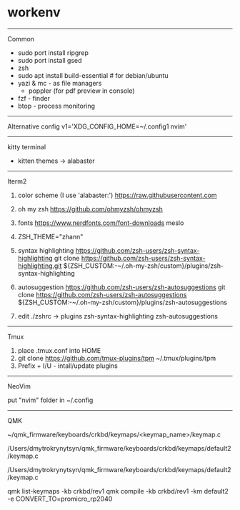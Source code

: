 # workenv

---
Common

- sudo port install ripgrep
- sudo port install gsed
- zsh
- sudo apt install build-essential # for debian/ubuntu
- yazi & mc - as file managers
  - poppler (for pdf preview in console)
- fzf - finder
- btop - process monitoring

---
Alternative config
v1='XDG_CONFIG_HOME=~/.config1 nvim'

---
kitty terminal
- kitten themes -> alabaster
---
Iterm2

1. color scheme (I use 'alabaster:')
https://raw.githubusercontent.com
2. oh my zsh
https://github.com/ohmyzsh/ohmyzsh
3. fonts
https://www.nerdfonts.com/font-downloads
meslo
4. ZSH_THEME="zhann"
5. syntax highlighting 
https://github.com/zsh-users/zsh-syntax-highlighting
git clone https://github.com/zsh-users/zsh-syntax-highlighting.git ${ZSH_CUSTOM:-~/.oh-my-zsh/custom}/plugins/zsh-syntax-highlighting
6. autosuggestion
https://github.com/zsh-users/zsh-autosuggestions
git clone https://github.com/zsh-users/zsh-autosuggestions ${ZSH_CUSTOM:-~/.oh-my-zsh/custom}/plugins/zsh-autosuggestions

7. edit ./zshrc -> plugins zsh-syntax-highlighting zsh-autosuggestions

---
Tmux

1. place .tmux.conf into HOME
2. git clone https://github.com/tmux-plugins/tpm ~/.tmux/plugins/tpm
3. Prefix + I/U - intall/update plugins

---
NeoVim

put "nvim" folder in ~/.config

---
QMK

~/qmk_firmware/keyboards/crkbd/keymaps/<keymap_name>/keymap.c



/Users/dmytrokrynytsyn/qmk_firmware/keyboards/crkbd/keymaps/default2/keymap.c



/Users/dmytrokrynytsyn/qmk_firmware/keyboards/crkbd/keymaps/default2/keymap.c

qmk list-keymaps -kb crkbd/rev1
qmk compile -kb crkbd/rev1 -km default2 -e CONVERT_TO=promicro_rp2040
